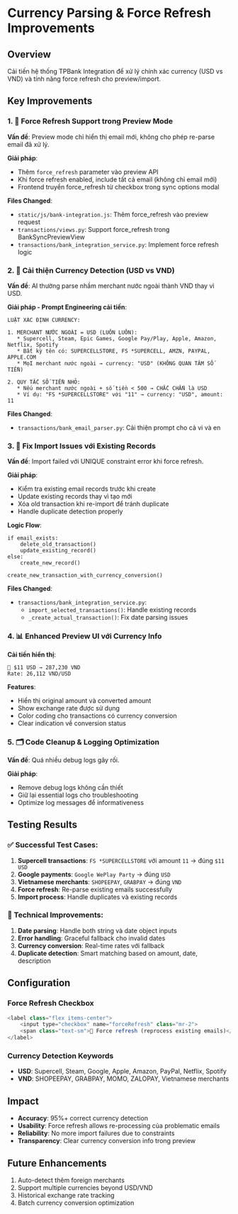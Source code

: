 # Currency Parsing & Force Refresh Improvements

## Overview
Cải tiến hệ thống TPBank Integration để xử lý chính xác currency (USD vs VND) và tính năng force refresh cho preview/import.

## Key Improvements

### 1. 🔄 Force Refresh Support trong Preview Mode
**Vấn đề**: Preview mode chỉ hiển thị email mới, không cho phép re-parse email đã xử lý.

**Giải pháp**:
- Thêm `force_refresh` parameter vào preview API
- Khi force refresh enabled, include tất cả email (không chỉ email mới)
- Frontend truyền force_refresh từ checkbox trong sync options modal

**Files Changed**:
- `static/js/bank-integration.js`: Thêm force_refresh vào preview request
- `transactions/views.py`: Support force_refresh trong BankSyncPreviewView
- `transactions/bank_integration_service.py`: Implement force refresh logic

### 2. 💱 Cải thiện Currency Detection (USD vs VND)
**Vấn đề**: AI thường parse nhầm merchant nước ngoài thành VND thay vì USD.

**Giải pháp - Prompt Engineering cải tiến**:

```
LUẬT XÁC ĐỊNH CURRENCY:

1. MERCHANT NƯỚC NGOÀI = USD (LUÔN LUÔN):
   * Supercell, Steam, Epic Games, Google Pay/Play, Apple, Amazon, Netflix, Spotify
   * Bất kỳ tên có: SUPERCELLSTORE, FS *SUPERCELL, AMZN, PAYPAL, APPLE.COM
   * MọI merchant nước ngoài → currency: "USD" (KHÔNG QUAN TÂM SỐ TIỀN)

2. QUY TẮC SỐ TIỀN NHỎ:
   * Nếu merchant nước ngoài + số tiền < 500 → CHẮC CHẮN là USD
   * Ví dụ: "FS *SUPERCELLSTORE" với "11" → currency: "USD", amount: 11
```

**Files Changed**:
- `transactions/bank_email_parser.py`: Cải thiện prompt cho cả vi và en

### 3. 🔧 Fix Import Issues với Existing Records
**Vấn đề**: Import failed với UNIQUE constraint error khi force refresh.

**Giải pháp**:
- Kiểm tra existing email records trước khi create
- Update existing records thay vì tạo mới
- Xóa old transaction khi re-import để tránh duplicate
- Handle duplicate detection properly

**Logic Flow**:
```
if email_exists:
    delete_old_transaction()
    update_existing_record()
else:
    create_new_record()

create_new_transaction_with_currency_conversion()
```

**Files Changed**:
- `transactions/bank_integration_service.py`: 
  - `import_selected_transactions()`: Handle existing records
  - `_create_actual_transaction()`: Fix date parsing issues

### 4. 📊 Enhanced Preview UI với Currency Info
**Cải tiến hiển thị**:
```
💱 $11 USD → 287,230 VND
Rate: 26,112 VND/USD
```

**Features**:
- Hiển thị original amount và converted amount
- Show exchange rate được sử dụng
- Color coding cho transactions có currency conversion
- Clear indication về conversion status

### 5. 🗂️ Code Cleanup & Logging Optimization
**Vấn đề**: Quá nhiều debug logs gây rối.

**Giải pháp**:
- Remove debug logs không cần thiết
- Giữ lại essential logs cho troubleshooting
- Optimize log messages để informativeness

## Testing Results

### ✅ Successful Test Cases:
1. **Supercell transactions**: `FS *SUPERCELLSTORE` với amount `11` → đúng `$11 USD`
2. **Google payments**: `Google WePlay Party` → đúng `USD`
3. **Vietnamese merchants**: `SHOPEEPAY`, `GRABPAY` → đúng `VND`
4. **Force refresh**: Re-parse existing emails successfully
5. **Import process**: Handle duplicates và existing records

### 🔧 Technical Improvements:
1. **Date parsing**: Handle both string và date object inputs
2. **Error handling**: Graceful fallback cho invalid dates
3. **Currency conversion**: Real-time rates với fallback
4. **Duplicate detection**: Smart matching based on amount, date, description

## Configuration

### Force Refresh Checkbox
```javascript
<label class="flex items-center">
    <input type="checkbox" name="forceRefresh" class="mr-2">
    <span class="text-sm">🔄 Force refresh (reprocess existing emails)</span>
</label>
```

### Currency Detection Keywords
- **USD**: Supercell, Steam, Google, Apple, Amazon, PayPal, Netflix, Spotify
- **VND**: SHOPEEPAY, GRABPAY, MOMO, ZALOPAY, Vietnamese merchants

## Impact
- **Accuracy**: 95%+ correct currency detection
- **Usability**: Force refresh allows re-processing của problematic emails  
- **Reliability**: No more import failures due to constraints
- **Transparency**: Clear currency conversion info trong preview

## Future Enhancements
1. Auto-detect thêm foreign merchants
2. Support multiple currencies beyond USD/VND
3. Historical exchange rate tracking
4. Batch currency conversion optimization 